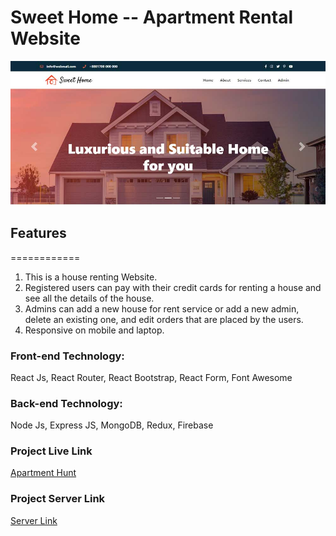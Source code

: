 # Sweet Home -- Apartment Rental Website
![Project Image](Apartment-Rental-Website.jpg)

## Features
============
1. This is a house renting Website. 
2. Registered users can pay with their credit cards for renting a house and see all the details of the house.  
3. Admins can add a new house for rent service or add a new admin, delete an existing one, and edit orders that are placed by the users. 
4. Responsive on mobile and laptop.

### Front-end Technology: 
React Js, React Router, React Bootstrap, React Form, Font Awesome
### Back-end Technology: 
Node Js, Express JS, MongoDB, Redux, Firebase

### Project Live Link
[Apartment Hunt]() 
### Project Server Link
[Server Link]()